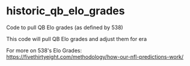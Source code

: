 # historic_qb_elo_grades
Code to pull QB Elo grades (as defined by 538)

This code will pull QB Elo grades and adjust them for era

For more on 538's Elo Grades:
https://fivethirtyeight.com/methodology/how-our-nfl-predictions-work/
